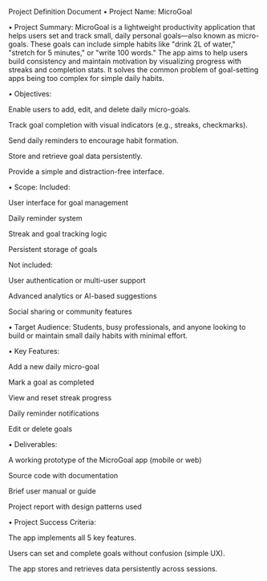 Project Definition Document
• Project Name:
MicroGoal

• Project Summary:
MicroGoal is a lightweight productivity application that helps users set and track small, daily personal goals—also known as micro-goals. These goals can include simple habits like "drink 2L of water," "stretch for 5 minutes," or "write 100 words."
The app aims to help users build consistency and maintain motivation by visualizing progress with streaks and completion stats. It solves the common problem of goal-setting apps being too complex for simple daily habits.

• Objectives:

Enable users to add, edit, and delete daily micro-goals.

Track goal completion with visual indicators (e.g., streaks, checkmarks).

Send daily reminders to encourage habit formation.

Store and retrieve goal data persistently.

Provide a simple and distraction-free interface.

• Scope:
Included:

User interface for goal management

Daily reminder system

Streak and goal tracking logic

Persistent storage of goals

Not included:

User authentication or multi-user support

Advanced analytics or AI-based suggestions

Social sharing or community features

• Target Audience:
Students, busy professionals, and anyone looking to build or maintain small daily habits with minimal effort.

• Key Features:

Add a new daily micro-goal

Mark a goal as completed

View and reset streak progress

Daily reminder notifications

Edit or delete goals

• Deliverables:

A working prototype of the MicroGoal app (mobile or web)

Source code with documentation

Brief user manual or guide

Project report with design patterns used

• Project Success Criteria:

The app implements all 5 key features.

Users can set and complete goals without confusion (simple UX).

The app stores and retrieves data persistently across sessions.

